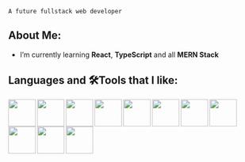 `A future fullstack web developer`

## About Me:

- I’m currently learning **React**, **TypeScript** and all **MERN Stack**
 
## Languages and 🛠️Tools that I like:

<img align="left" width="55px" src="https://cdn.jsdelivr.net/gh/devicons/devicon/icons/javascript/javascript-original.svg" />
<img  align="left" width="55px" src="https://cdn.jsdelivr.net/gh/devicons/devicon/icons/html5/html5-original-wordmark.svg" />
<img  align="left" width="55px"  src="https://cdn.jsdelivr.net/gh/devicons/devicon/icons/css3/css3-original-wordmark.svg" />
<img align="left" width="55px" src="https://cdn.jsdelivr.net/gh/devicons/devicon/icons/react/react-original.svg" />
<img align="left" width="55px" src="https://cdn.jsdelivr.net/gh/devicons/devicon/icons/nodejs/nodejs-original-wordmark.svg" />
<img align="left" width="55px" src="https://cdn.jsdelivr.net/gh/devicons/devicon/icons/express/express-original.svg" />
<img align="left" width="55px" src="https://cdn.jsdelivr.net/gh/devicons/devicon/icons/mongodb/mongodb-original-wordmark.svg" />
<img align="left" width="55px" src="https://cdn.jsdelivr.net/gh/devicons/devicon/icons/mysql/mysql-original-wordmark.svg"/> 
<img align="left" width="55px" src="https://cdn.jsdelivr.net/gh/devicons/devicon/icons/npm/npm-original-wordmark.svg" />
<img align="left" width="55px" src="https://cdn.jsdelivr.net/gh/devicons/devicon/icons/vscode/vscode-original-wordmark.svg" />
<img align="left" width="55px" src="https://cdn.jsdelivr.net/gh/devicons/devicon/icons/git/git-original.svg" />
